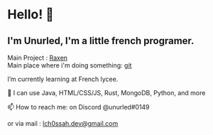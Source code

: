 # Hello! 👋

## I'm Unurled, I'm a little french programer.

Main Project : [Raxen](https://git.unurled.gq/elixium/raxen)\
Main place where i'm doing something: [git](https://git.unurled.gq/unurled)

I’m currently learning at French lycee.

💬 I can use  Java, HTML/CSS/JS, Rust, MongoDB, Python, and more 

📫 How to reach me: on Discord @unurled#0149

   or via mail : lch0ssah.dev@gmail.com
